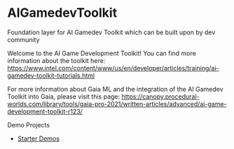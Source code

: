 # AIGamedevToolkit
Foundation layer for AI Gamedev Toolkit which can be built upon by dev community

Welcome to the AI Game Development Toolkit! You can find more information about the toolkit here: https://www.intel.com/content/www/us/en/developer/articles/training/ai-gamedev-toolkit-tutorials.html

For more information about Gaia ML and the integration of the AI Gamedev Toolkit into Gaia, please visit this page: https://canopy.procedural-worlds.com/library/tools/gaia-pro-2021/written-articles/advanced/ai-game-development-toolkit-r123/



Demo Projects

* [Starter Demos](https://github.com/IntelSoftware/aigamedevtoolkit-starter-demos)
